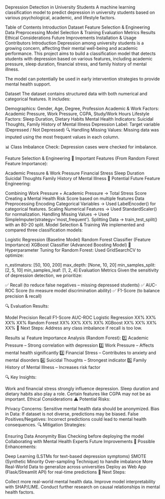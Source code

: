 Depression Detection in University Students
A machine learning classification model to predict depression in university students based on various psychological, academic, and lifestyle factors.

Table of Contents
Introduction
Dataset
Feature Selection & Engineering
Data Preprocessing
Model Selection & Training
Evaluation Metrics
Results
Ethical Considerations
Future Improvements
Installation & Usage
Contributors
Introduction
Depression among university students is a growing concern, affecting their mental well-being and academic performance. This project aims to build a classification model that detects students with depression based on various features, including academic pressure, sleep duration, financial stress, and family history of mental illness.

The model can potentially be used in early intervention strategies to provide mental health support.

Dataset
The dataset contains structured data with both numerical and categorical features. It includes:

Demographics: Gender, Age, Degree, Profession
Academic & Work Factors: Academic Pressure, Work Pressure, CGPA, Study/Work Hours
Lifestyle Factors: Sleep Duration, Dietary Habits
Mental Health Indicators: Suicidal Thoughts, Family History of Mental Illness
Depression Label: Target variable (Depressed / Not Depressed)
🔍 Handling Missing Values: Missing data was imputed using the most frequent values in each column.

📊 Class Imbalance Check: Depression cases were checked for imbalance.

Feature Selection & Engineering
🚀 Important Features (From Random Forest Feature Importance):

Academic Pressure & Work Pressure
Financial Stress
Sleep Duration
Suicidal Thoughts
Family History of Mental Illness
📌 Potential Future Feature Engineering:

Combining Work Pressure + Academic Pressure → Total Stress Score
Creating a Mental Health Risk Score based on multiple features
Data Preprocessing
Encoding Categorical Variables → Used LabelEncoder() for categorical features.
Scaling Numerical Features → Used StandardScaler() for normalization.
Handling Missing Values → Used SimpleImputer(strategy='most_frequent').
Splitting Data → train_test_split() with an 80-20 split.
Model Selection & Training
We implemented and compared three classification models:

Logistic Regression (Baseline Model)
Random Forest Classifier (Feature Importance)
XGBoost Classifier (Advanced Boosting Model)
🔧 Hyperparameter Tuning for Random Forest:
Used GridSearchCV to optimize:

n_estimators: [50, 100, 200]
max_depth: [None, 10, 20]
min_samples_split: [2, 5, 10]
min_samples_leaf: [1, 2, 4]
Evaluation Metrics
Given the sensitivity of depression detection, we prioritize:

✅ Recall (to reduce false negatives – missing depressed students)
✅ AUC-ROC Score (to measure model discrimination ability)
✅ F1-Score (to balance precision & recall)

🔍 Evaluation Results:

Model	Precision	Recall	F1-Score	AUC-ROC
Logistic Regression	XX%	XX%	XX%	XX%
Random Forest	XX%	XX%	XX%	XX%
XGBoost	XX%	XX%	XX%	XX%
📌 Next Steps: Address any class imbalance if recall is too low.

Results
📊 Feature Importance Analysis (Random Forest):
1️⃣ Academic Pressure – Strong correlation with depression
2️⃣ Work Pressure – Affects mental health significantly
3️⃣ Financial Stress – Contributes to anxiety and mental disorders
4️⃣ Suicidal Thoughts – Strongest indicator
5️⃣ Family History of Mental Illness – Increases risk factor

🔍 Key Insights:

Work and financial stress strongly influence depression.
Sleep duration and dietary habits also play a role.
Certain features like CGPA may not be as important.
Ethical Considerations
⚠ Potential Risks:

Privacy Concerns: Sensitive mental health data should be anonymized.
Bias in Data: If dataset is not diverse, predictions may be biased.
False Positives/Negatives: Incorrect predictions could lead to mental health consequences.
🔍 Mitigation Strategies:

Ensuring Data Anonymity
Bias Checking before deploying the model
Collaborating with Mental Health Experts
Future Improvements
🔮 Possible Enhancements:

Deep Learning (LSTMs for text-based depression symptoms)
SMOTE (Synthetic Minority Over-sampling Technique) to handle imbalance
More Real-World Data to generalize across universities
Deploy as Web App (Flask/Streamlit API) for real-time predictions
🚀 Next Steps:

Collect more real-world mental health data.
Improve model interpretability with SHAP/LIME.
Conduct further research on causal relationships in mental health factors.
